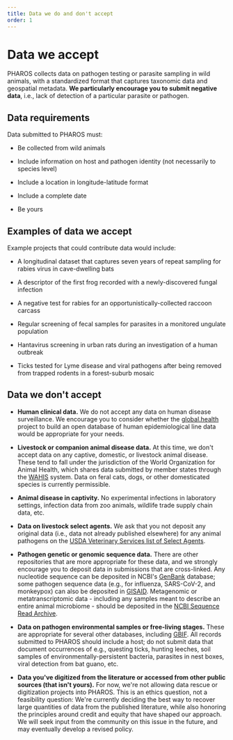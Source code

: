 ```yaml
---
title: Data we do and don't accept
order: 1
---
```


# Data we accept

PHAROS collects data on pathogen testing or parasite sampling in wild animals, with a standardized format that captures taxonomic data and geospatial metadata. **We particularly encourage you to submit negative data**, i.e., lack of detection of a particular parasite or pathogen. 

## Data requirements

Data submitted to PHAROS must: 

- Be collected from wild animals

- Include information on host and pathogen identity (not necessarily to species level)

- Include a location in longitude-latitude format

- Include a complete date

- Be yours

## Examples of data we accept

Example projects that could contribute data would include:

- A longitudinal dataset that captures seven years of repeat sampling for rabies virus in cave-dwelling bats

- A descriptor of the first frog recorded with a newly-discovered fungal infection

- A negative test for rabies for an opportunistically-collected raccoon carcass

- Regular screening of fecal samples for parasites in a monitored ungulate population

- Hantavirus screening in urban rats during an investigation of a human outbreak

- Ticks tested for Lyme disease and viral pathogens after being removed from trapped rodents in a forest-suburb mosaic

## Data we don't accept

- **Human clinical data.** We do not accept any data on human disease surveillance. We encourage you to consider whether the [global.health](global.health) project to build an open database of human epidemiological line data would be appropriate for your needs.

- **Livestock or companion animal disease data.** At this time, we don't accept data on any captive, domestic, or livestock animal disease. These tend to fall under the jurisdiction of the World Organization for Animal Health, which shares data submitted by member states through the [WAHIS](https://wahis.woah.org/#/home) system. Data on feral cats, dogs, or other domesticated species is currently permissible.

- **Animal disease in captivity.** No experimental infections in laboratory settings, infection data from zoo animals, wildlife trade supply chain data, etc.

- **Data on livestock select agents.** We ask that you not deposit any original data (i.e., data not already published elsewhere) for any animal pathogens on the [USDA Veterinary Services list of Select Agents](https://www.selectagents.gov/sat/list.htm).

- **Pathogen genetic or genomic sequence data.** There are other repositories that are more appropriate for these data, and we strongly encourage you to deposit data in submissions that are cross-linked. Any nucleotide sequence can be deposited in NCBI's [GenBank](https://www.ncbi.nlm.nih.gov/genbank/submit/) database; some pathogen sequence data (e.g., for influenza, SARS-CoV-2, and monkeypox) can also be deposited in [GISAID](gisaid.org). Metagenomic or metatranscriptomic data - including any samples meant to describe an entire animal microbiome - should be deposited in the [NCBI Sequence Read Archive](https://www.ncbi.nlm.nih.gov/sra/docs/submit/).

- **Data on pathogen environmental samples or free-living stages.** These are appropriate for several other databases, including [GBIF](gbif.org). All records submitted to PHAROS should include a host; do not submit data that document occurrences of e.g., questing ticks, hunting leeches, soil samples of environmentally-persistent bacteria, parasites in nest boxes, viral detection from bat guano, etc.

- **Data you've digitized from the literature or accessed from other public sources (that isn't yours).** For now, we're not allowing data rescue or digitization projects into PHAROS. This is an ethics question, not a feasibility question: We're currently deciding the best way to recover large quantities of data from the published literature, while also honoring the principles around credit and equity that have shaped our approach. We will seek input from the community on this issue in the future, and may eventually develop a revised policy.